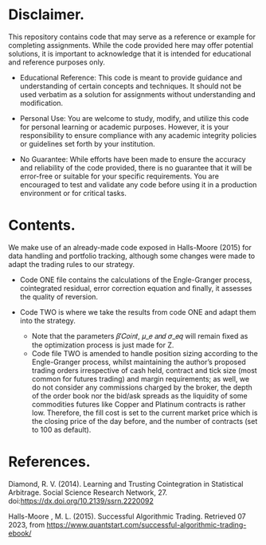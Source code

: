 # Disclaimer.

This repository contains code that may serve as a reference or example for completing assignments. While the code provided here may offer potential solutions, it is important to acknowledge that it is intended for educational and reference purposes only.

- Educational Reference: This code is meant to provide guidance and understanding of certain concepts and techniques. It should not be used verbatim as a solution for assignments without understanding and modification.

- Personal Use: You are welcome to study, modify, and utilize this code for personal learning or academic purposes. However, it is your responsibility to ensure compliance with any academic integrity policies or guidelines set forth by your institution.

- No Guarantee: While efforts have been made to ensure the accuracy and reliability of the code provided, there is no guarantee that it will be error-free or suitable for your specific requirements. You are encouraged to test and validate any code before using it in a production environment or for critical tasks.

# Contents.

We make use of an already-made code exposed in Halls-Moore (2015) for data handling and portfolio tracking, although some changes were made to adapt the trading rules to our strategy. 

- Code ONE file contains the calculations of the Engle-Granger process, cointegrated residual, error correction equation and finally, it assesses the quality of reversion.
- Code TWO is where we take the results from code ONE and adapt them into the strategy.
  
  - Note that the parameters 𝛽′𝐶𝑜𝑖𝑛𝑡, 𝜇_𝑒 𝑎𝑛𝑑 𝜎_𝑒𝑞 will remain fixed as the optimization process is just made for Z. 
  - Code file TWO is amended to handle position sizing according to the Engle-Granger process, whilst maintaining the author’s proposed trading orders irrespective of cash held, contract and tick size (most common for futures trading) and margin requirements;
    as well, we do not consider any commissions charged by the broker, the depth of the order book nor the bid/ask spreads as the liquidity of some commodities futures like Copper and Platinum contracts is rather low. Therefore, the fill cost is set to the current market      price which is the closing price of the day before, and the number of contracts (set to 100 as default).

# References.

Diamond, R. V. (2014). Learning and Trusting Cointegration in Statistical Arbitrage. Social 
Science Research Network, 27. doi:https://dx.doi.org/10.2139/ssrn.2220092

Halls-Moore , M. L. (2015). Successful Algorithmic Trading. Retrieved 07 2023, from 
https://www.quantstart.com/successful-algorithmic-trading-ebook/
